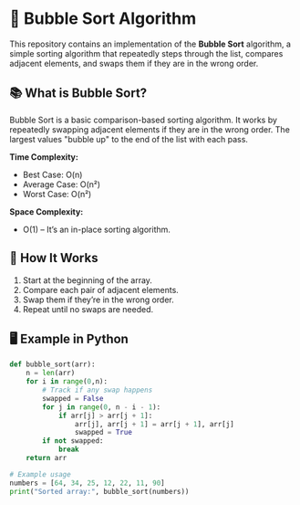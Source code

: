 # 🧼 Bubble Sort Algorithm

This repository contains an implementation of the **Bubble Sort** algorithm, a simple sorting algorithm that repeatedly steps through the list, compares adjacent elements, and swaps them if they are in the wrong order.

## 📚 What is Bubble Sort?

Bubble Sort is a basic comparison-based sorting algorithm. It works by repeatedly swapping adjacent elements if they are in the wrong order. The largest values "bubble up" to the end of the list with each pass.

**Time Complexity:**
- Best Case: O(n)
- Average Case: O(n²)
- Worst Case: O(n²)

**Space Complexity:**
- O(1) – It’s an in-place sorting algorithm.

## 🧠 How It Works

1. Start at the beginning of the array.
2. Compare each pair of adjacent elements.
3. Swap them if they’re in the wrong order.
4. Repeat until no swaps are needed.

## 🖥️ Example in Python

```python
def bubble_sort(arr):
    n = len(arr)
    for i in range(0,n):
        # Track if any swap happens
        swapped = False
        for j in range(0, n - i - 1):
            if arr[j] > arr[j + 1]:
                arr[j], arr[j + 1] = arr[j + 1], arr[j]
                swapped = True
        if not swapped:
            break
    return arr

# Example usage
numbers = [64, 34, 25, 12, 22, 11, 90]
print("Sorted array:", bubble_sort(numbers))
